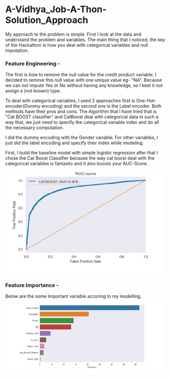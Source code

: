 # A-Vidhya_Job-A-Thon-Solution_Approach

My approach to the problem is simple. First I look at the data and understand the problem and variables. The main thing that I noticed, the key of the Hackathon is how you deal with categorical variables and null imputation.

### Feature Engineering -
The first is how to remove the null value for the credit product variable. I decided to remove this null value with one unique value eg- "NA". Because we can not impute Yes or No without having any knowledge, so I keet it not assign a (not known) type.

To deal with categorical variables, I used 2 approaches first is One-Hot-encoder(Dummy encoding) and the second one is the Label encoder. Both methods have their pros and cons. The Algorithm that I have tried that is "Cat BOOST classifier" and CatBoost deal with categorical data in
such a way that, we just need to specify the categorical variable index and do all the necessary computation.

I did the dummy encoding with the Gender variable. For other variables, I just did the label encoding and specify their index while modeling.

First, I build the baseline model with simple logistic regression after that I chose the Cat Boost Classifier because the way cat boost deal with the categorical variables is fantastic and it also boosts your AUC-Score.

![](Roc_Catboost.png)

### Feature Importance - 

Below are the some Important variable accoring to my modelling. 

![](cat_boost_feature_Importance.png)
